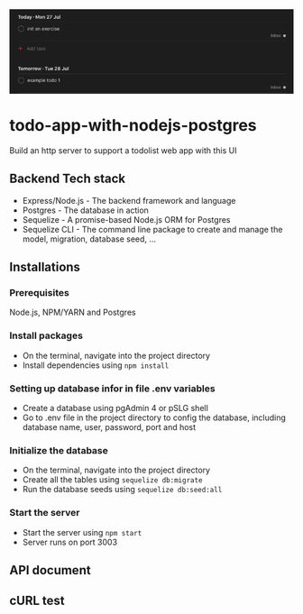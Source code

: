 <img src="\public\images\app.png" alt="App internface" title="App interface" align="center"/>

# todo-app-with-nodejs-postgres
Build an http server to support a todolist web app with this UI

## Backend Tech stack
* Express/Node.js - The backend framework and language
* Postgres - The database in action
* Sequelize - A promise-based Node.js ORM for Postgres
* Sequelize CLI - The command line package to create and manage the model, migration, database seed, ...

## Installations
### Prerequisites
Node.js, NPM/YARN and Postgres
### Install packages
* On the terminal, navigate into the project directory
* Install dependencies using `npm install`
### Setting up database infor in file .env variables
* Create a database using pgAdmin 4 or pSLG shell
* Go to .env file in the project directory to config the database, including database name, user, password, port and host
### Initialize the database
* On the terminal, navigate into the project directory
* Create all the tables using `sequelize db:migrate`
* Run the database seeds using `sequelize db:seed:all`
### Start the server
* Start the server using `npm start`
* Server runs on port 3003

## API document

## cURL test

